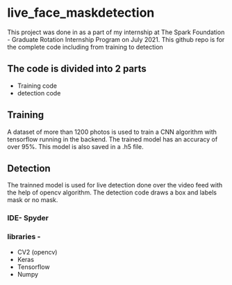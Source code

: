 # live_face_maskdetection
This project was done in as a part of my internship at The Spark Foundation - Graduate Rotation Internship Program on July 2021. This github repo is for the complete code including from training to detection

##  The code is divided into 2 parts
- Training code
- detection code
## Training
A dataset of more than 1200 photos is used to train a CNN algorithm with tensorflow running in the backend. 
The trained model has an accuracy of over 95%. This model is also saved in a .h5 file.
## Detection
The trainned model is used for live detection done over the video feed with the help of opencv algorithm. The detection code draws a box and labels mask or no mask.
### IDE- Spyder
### libraries -
- CV2 (opencv)
- Keras
- Tensorflow
- Numpy
